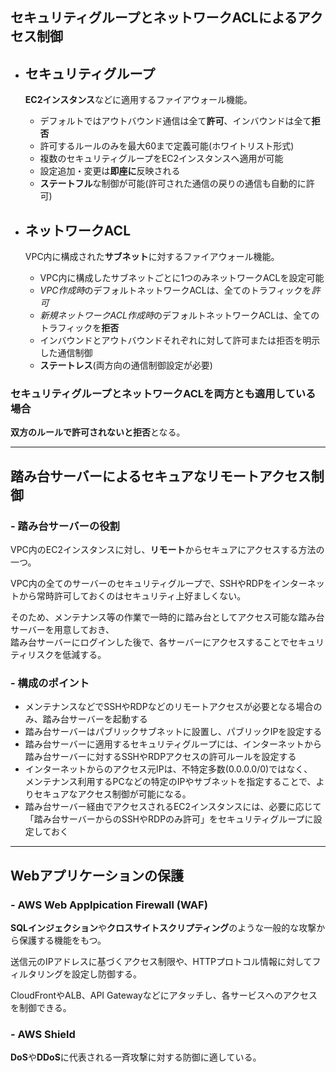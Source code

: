 ## セキュリティグループとネットワークACLによるアクセス制御
- ## セキュリティグループ  
  **EC2インスタンス**などに適用するファイアウォール機能。  
  - デフォルトではアウトバウンド通信は全て**許可**、インバウンドは全て**拒否**  
  - 許可するルールのみを最大60まで定義可能(ホワイトリスト形式)  
  - 複数のセキュリティグループをEC2インスタンスへ適用が可能  
  - 設定追加・変更は**即座に**反映される  
  - **ステートフル**な制御が可能(許可された通信の戻りの通信も自動的に許可)

- ## ネットワークACL  
  VPC内に構成された**サブネット**に対するファイアウォール機能。  
  - VPC内に構成したサブネットごとに1つのみネットワークACLを設定可能
  - *VPC作成時*のデフォルトネットワークACLは、全てのトラフィックを*許可*
  - *新規ネットワークACL作成時*のデフォルトネットワークACLは、全てのトラフィックを**拒否**
  - インバウンドとアウトバウンドそれぞれに対して許可または拒否を明示した通信制御
  - **ステートレス**(両方向の通信制御設定が必要)

### セキュリティグループとネットワークACLを両方とも適用している場合
**双方のルールで許可されないと拒否**となる。

***
## 踏み台サーバーによるセキュアなリモートアクセス制御
###  - 踏み台サーバーの役割
VPC内のEC2インスタンスに対し、**リモート**からセキュアにアクセスする方法の一つ。

VPC内の全てのサーバーのセキュリティグループで、SSHやRDPをインターネットから常時許可しておくのはセキュリティ上好ましくない。

そのため、メンテナンス等の作業で一時的に踏み台としてアクセス可能な踏み台サーバーを用意しておき、  
踏み台サーバーにログインした後で、各サーバーにアクセスすることでセキュリティリスクを低減する。

### - 構成のポイント
- メンテナンスなどでSSHやRDPなどのリモートアクセスが必要となる場合のみ、踏み台サーバーを起動する
- 踏み台サーバーはパブリックサブネットに設置し、パブリックIPを設定する
- 踏み台サーバーに適用するセキュリティグループには、インターネットから踏み台サーバーに対するSSHやRDPアクセスの許可ルールを設定する
- インターネットからのアクセス元IPは、不特定多数(0.0.0.0/0)ではなく、  
  メンテナンス利用するPCなどの特定のIPやサブネットを指定することで、よりセキュアなアクセス制御が可能になる。
- 踏み台サーバー経由でアクセスされるEC2インスタンスには、必要に応じて「踏み台サーバーからのSSHやRDPのみ許可」をセキュリティグループに設定しておく

***
## Webアプリケーションの保護
### - AWS Web Applpication Firewall (WAF)
**SQLインジェクション**や**クロスサイトスクリプティング**のような一般的な攻撃から保護する機能をもつ。

送信元のIPアドレスに基づくアクセス制限や、HTTPプロトコル情報に対してフィルタリングを設定し防御する。

CloudFrontやALB、API Gatewayなどにアタッチし、各サービスへのアクセスを制御できる。

### - AWS Shield
**DoS**や**DDoS**に代表される一斉攻撃に対する防御に適している。